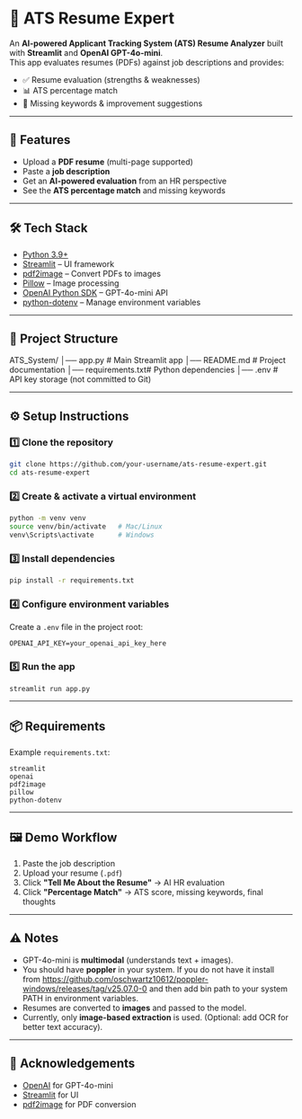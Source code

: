 
# 📄 ATS Resume Expert

An **AI-powered Applicant Tracking System (ATS) Resume Analyzer** built with **Streamlit** and **OpenAI GPT-4o-mini**.  
This app evaluates resumes (PDFs) against job descriptions and provides:

- ✅ Resume evaluation (strengths & weaknesses)  
- 📊 ATS percentage match  
- 🔑 Missing keywords & improvement suggestions  

---

## 🚀 Features
- Upload a **PDF resume** (multi-page supported)  
- Paste a **job description**  
- Get an **AI-powered evaluation** from an HR perspective  
- See the **ATS percentage match** and missing keywords  

---

## 🛠️ Tech Stack
- [Python 3.9+](https://www.python.org/)  
- [Streamlit](https://streamlit.io/) – UI framework  
- [pdf2image](https://pypi.org/project/pdf2image/) – Convert PDFs to images  
- [Pillow](https://pillow.readthedocs.io/) – Image processing  
- [OpenAI Python SDK](https://github.com/openai/openai-python) – GPT-4o-mini API  
- [python-dotenv](https://pypi.org/project/python-dotenv/) – Manage environment variables  

---

## 📂 Project Structure

ATS\_System/
│── app.py          # Main Streamlit app
│── README.md       # Project documentation
│── requirements.txt# Python dependencies
│── .env            # API key storage (not committed to Git)


---

## ⚙️ Setup Instructions

### 1️⃣ Clone the repository
```bash
git clone https://github.com/your-username/ats-resume-expert.git
cd ats-resume-expert
```

### 2️⃣ Create & activate a virtual environment

```bash
python -m venv venv
source venv/bin/activate   # Mac/Linux
venv\Scripts\activate      # Windows
```

### 3️⃣ Install dependencies

```bash
pip install -r requirements.txt
```

### 4️⃣ Configure environment variables

Create a `.env` file in the project root:

```
OPENAI_API_KEY=your_openai_api_key_here
```

### 5️⃣ Run the app

```bash
streamlit run app.py
```

---

## 📦 Requirements

Example `requirements.txt`:

```
streamlit
openai
pdf2image
pillow
python-dotenv
```

---

## 🖼️ Demo Workflow

1. Paste the job description
2. Upload your resume (`.pdf`)
3. Click **"Tell Me About the Resume"** → AI HR evaluation
4. Click **"Percentage Match"** → ATS score, missing keywords, final thoughts

---

## ⚠️ Notes

* GPT-4o-mini is **multimodal** (understands text + images).
* You should have **poppler** in your system. If you do not have it install from https://github.com/oschwartz10612/poppler-windows/releases/tag/v25.07.0-0 and then add bin path to your system PATH in environment variables.
* Resumes are converted to **images** and passed to the model.
* Currently, only **image-based extraction** is used. (Optional: add OCR for better text accuracy).

---

## 🙌 Acknowledgements

* [OpenAI](https://openai.com/) for GPT-4o-mini
* [Streamlit](https://streamlit.io/) for UI
* [pdf2image](https://github.com/Belval/pdf2image) for PDF conversion

```
